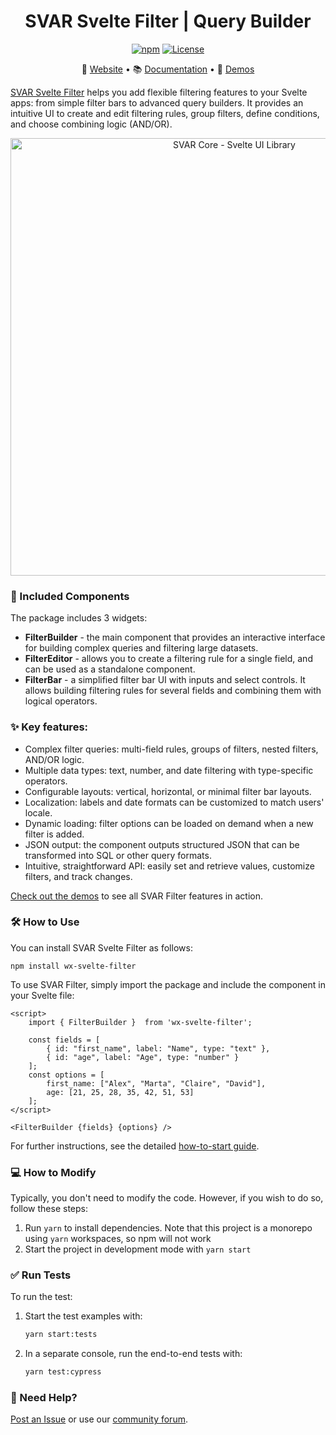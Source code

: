<div align="center">
	
# SVAR Svelte Filter | Query Builder

[![npm](https://img.shields.io/npm/v/wx-svelte-filter.svg)](https://www.npmjs.com/package/wx-svelte-filter)
[![License](https://img.shields.io/github/license/svar-widgets/filter)](https://github.com/svar-widgets/filter/blob/main/license.txt)

</div>

<div align="center">

:link: [Website](https://svar.dev/svelte/filter/) • :books: [Documentation](https://docs.svar.dev/svelte/filter/) • :eyes: [Demos](https://docs.svar.dev/svelte/filter/samples/#/base/willow)

</div>

[SVAR Svelte Filter](https://svar.dev/svelte/filter/) helps you add flexible filtering features to your Svelte apps: from simple filter bars to advanced query builders. It provides an intuitive UI to create and edit filtering rules, group filters, define conditions, and choose combining logic (AND/OR).

<div align="center">
	
<img src="https://svar.dev/images/github/github-filter.png" alt="SVAR Core - Svelte UI Library" style="width: 700px;">

</div>

### :jigsaw: Included Components

The package includes 3 widgets: 
- **FilterBuilder** - the main component that provides an interactive interface for building complex queries and filtering large datasets. 
- **FilterEditor** - allows you to create a filtering rule for a single field, and can be used as a standalone component.
- **FilterBar** - a simplified filter bar UI with inputs and select controls. It allows building filtering rules for several fields and combining them with logical operators.

### :sparkles: Key features:

- Complex filter queries: multi-field rules, groups of filters, nested filters, AND/OR logic.
- Multiple data types: text, number, and date filtering with type-specific operators.
- Configurable layouts: vertical, horizontal, or minimal filter bar layouts.
- Localization: labels and date formats can be customized to match users' locale.
- Dynamic loading: filter options can be loaded on demand when a new filter is added.
- JSON output: the component outputs structured JSON that can be transformed into SQL or other query formats.
- Intuitive, straightforward API: easily set and retrieve values, customize filters, and track changes.

[Check out the demos](https://docs.svar.dev/svelte/filter/samples/#/base/willow) to see all SVAR Filter features in action.


### :hammer_and_wrench: How to Use

You can install SVAR Svelte Filter as follows:

```
npm install wx-svelte-filter
```

To use SVAR Filter, simply import the package and include the component in your Svelte file:

```svelte
<script>
    import { FilterBuilder }  from 'wx-svelte-filter';

    const fields = [
        { id: "first_name", label: "Name", type: "text" },
        { id: "age", label: "Age", type: "number" }
    ];
    const options = [
        first_name: ["Alex", "Marta", "Claire", "David"],
        age: [21, 25, 28, 35, 42, 51, 53]
    ];
</script>

<FilterBuilder {fields} {options} />
```

For further instructions, see the detailed [how-to-start guide](https://docs.svar.dev/svelte/filter/getting_started).

### :computer: How to Modify

Typically, you don't need to modify the code. However, if you wish to do so, follow these steps:

1. Run `yarn` to install dependencies. Note that this project is a monorepo using `yarn` workspaces, so npm will not work
2. Start the project in development mode with `yarn start`

### :white_check_mark: Run Tests

To run the test:

1. Start the test examples with:
    ```sh
    yarn start:tests
    ```
2. In a separate console, run the end-to-end tests with:
    ```sh
    yarn test:cypress
    ```

### :speech_balloon: Need Help?

[Post an Issue](https://github.com/svar-widgets/filter/issues/) or use our [community forum](https://forum.svar.dev).
